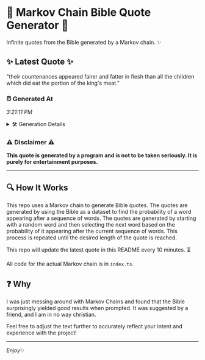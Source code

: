 # 📖 Markov Chain Bible Quote Generator 📖

Infinite quotes from the Bible generated by a Markov chain. ✨

## ✨ Latest Quote ✨
"their countenances appeared fairer and fatter in flesh than all the children which did eat the portion of the king's meat."

### ⏰ Generated At
*3:21:11 PM*

<details>
    <summary>🛠️ Generation Details</summary>
    <p>
        <strong>🌱 Seed:</strong> their<br>
        <strong>🔄 Iterations:</strong> 20<br>
        <strong>📜 Context History:</strong><br>[ their ]: countenances<br>[ their, countenances ]: appeared<br>[ their, countenances, appeared ]: fairer<br>[ their, countenances, appeared, fairer ]: and<br>[ their, countenances, appeared, fairer, and ]: fatter<br>[ their, countenances, appeared, fairer, and, fatter ]: in<br>[ countenances, appeared, fairer, and, fatter, in ]: flesh<br>[ appeared, fairer, and, fatter, in, flesh ]: than<br>[ fairer, and, fatter, in, flesh, than ]: all<br>[ and, fatter, in, flesh, than, all ]: the<br>[ fatter, in, flesh, than, all, the ]: children<br>[ in, flesh, than, all, the, children ]: which<br>[ flesh, than, all, the, children, which ]: did<br>[ than, all, the, children, which, did ]: eat<br>[ all, the, children, which, did, eat ]: the<br>[ the, children, which, did, eat, the ]: portion<br>[ children, which, did, eat, the, portion ]: of<br>[ which, did, eat, the, portion, of ]: the<br>[ did, eat, the, portion, of, the ]: king's<br>[ eat, the, portion, of, the, king's ]: meat.<br>
    </p>
</details>

### ⚠️ Disclaimer ⚠️
**This quote is generated by a program and is not to be taken seriously. It is purely for entertainment purposes.**

---

## 🔍 How It Works

This repo uses a Markov chain to generate Bible quotes. The quotes are generated by using the Bible as a dataset to find the probability of a word appearing after a sequence of words. The quotes are generated by starting with a random word and then selecting the next word based on the probability of it appearing after the current sequence of words. This process is repeated until the desired length of the quote is reached.

This repo will update the latest quote in this README every 10 minutes. ⏳

All code for the actual Markov chain is in `index.ts`.

## ❓ Why

I was just messing around with Markov Chains and found that the Bible surprisingly yielded good results when prompted. 
It was suggested by a friend, and I am in no way christian.

Feel free to adjust the text further to accurately reflect your intent and experience with the project!

---

*Enjoy*✨
